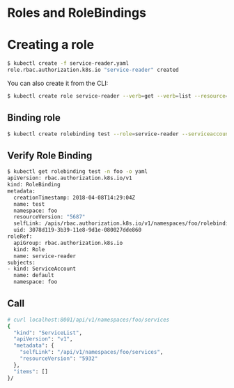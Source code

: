 # Roles and RoleBindings

# Creating a role

```bash
$ kubectl create -f service-reader.yaml
role.rbac.authorization.k8s.io "service-reader" created
```

You can also create it from the CLI:

```bash
$ kubectl create role service-reader --verb=get --verb=list --resource=services -n bar
```

## Binding role

```bash
$ kubectl create rolebinding test --role=service-reader --serviceaccount=foo:default -n foo
```

## Verify Role Binding

```bash
$ kubectl get rolebinding test -n foo -o yaml
apiVersion: rbac.authorization.k8s.io/v1
kind: RoleBinding
metadata:
  creationTimestamp: 2018-04-08T14:29:04Z
  name: test
  namespace: foo
  resourceVersion: "5687"
  selfLink: /apis/rbac.authorization.k8s.io/v1/namespaces/foo/rolebindings/test
  uid: 3078d119-3b39-11e8-9d1e-080027dde860
roleRef:
  apiGroup: rbac.authorization.k8s.io
  kind: Role
  name: service-reader
subjects:
- kind: ServiceAccount
  name: default
  namespace: foo
```

## Call

```bash
# curl localhost:8001/api/v1/namespaces/foo/services
{
  "kind": "ServiceList",
  "apiVersion": "v1",
  "metadata": {
    "selfLink": "/api/v1/namespaces/foo/services",
    "resourceVersion": "5932"
  },
  "items": []
}/
```